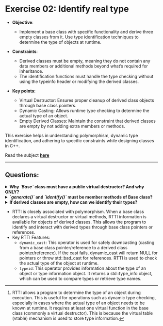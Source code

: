 # Exercise 02: Identify real type

* **Objective**: 
	* Implement a base class with specific functionality and derive three empty classes from it. Use type identification techniques to determine the type of objects at runtime.

* **Constraints**:
	* Derived classes must be empty, meaning they do not contain any data members or additional methods beyond what’s required for inheritance.
    * The identification functions must handle the type checking without using the typeinfo header or modifying the derived classes.

* **Key points**:
	* Virtual Destructor: Ensures proper cleanup of derived class objects through base class pointers.
	* Dynamic Casting: Allows runtime type checking to determine the actual type of an object.
	* Empty Derived Classes: Maintain the constraint that derived classes are empty by not adding extra members or methods.

This exercise helps in understanding polymorphism, dynamic type identification, and adhering to specific constraints while designing classes in C++.

Read the subject [**here**](https://github.com/ccg-v/cpp_modules/blob/master/cpp_06/cpp06_subject.pdf)
***

## Questions:
<details>
<summary><strong>Why <i>`Base`</i> class must have a public virtual destructor? And why ONLY?</strong></summary>

* **The Purpose of the Destructor in this Context**

    * **Polymorphic Deletion**: The main reason for having a virtual destructor in a base class is to ensure that when you delete an object through a pointer of the base class type (Base*), the destructor of the derived class is called correctly. This prevents resource leaks, especially when derived classes manage resources like dynamic memory, file handles, or other system resources.

    * **Dynamic Casting and Type Identification**: The virtual destructor also establishes the class as polymorphic. When a class has a virtual function (like a virtual destructor), it automatically contains a `vtable (virtual table)`. This `vtable` is crucial for dynamic casting, without it dynamic casting wouldn’t work.

* **Lack of Constructor**

	* The presence of a destructor typically implies that objects of the class need special cleanup upon deletion. Without a constructor (or any other member functions), one might wonder what the destructor is actually managing.
	* In general, a class with a destructor should have a constructor, even if it’s just the default constructor.
    	* Constructors and destructors typically manage resources in tandem. Even if no resources are currently managed, it’s still a good design habit.
    	* A default constructor establishes how an object is initialized. Even if there’s no special initialization needed right now, you might add it later.
	* While the subject specifies that the Base class only needs a public virtual destructor, it’s unusual to have a destructor without a constructor. However, since the exercise explicitly allows you to avoid the Orthodox Canonical Form, it’s fine for this simplified context.

</details>

<details>
<summary><strong><i>`generate()`</i> and <i>`identify()`</i> must be member methods of Base class?</strong></summary>

No, in fact it’s more appropriate to implement them as non-member functions for the following reasons:

1. Design Separation:
    * The generate() function’s purpose is to randomly instantiate one of the derived classes (A, B, or C). Since it’s a utility function that deals with object creation and returns a pointer to Base, it doesn’t have to be tightly coupled with the Base class. It’s more of a utility related to the inheritance hierarchy rather than functionality specific to the Base class itself.
    The two identify() functions are also utilities that identify the type of an object derived from Base. These functions operate on objects of type Base, but they don’t need to be part of Base. They don’t change the state of Base objects, and they serve more as external tools that analyze the objects.

2. Simplicity and Clarity:
    * Making these functions non-member functions simplifies the Base class. The Base class can remain focused solely on being a polymorphic base class with a virtual destructor, as specified in the exercise.
    You’re not burdening the Base class with utility logic that’s unrelated to its core purpose.
</details>

<details>
<summary><strong>If derived classes are empty, how can we identify their types?</strong></summary>

The challenge here lies in identifying the actual type of an object when the derived classes are empty and don’t have any members or methods that differentiate them. This is where the power of polymorphism and runtime type identification (RTTI)[^1] in C++ come into play.

* **Identifying the Type Using a Pointer**

	* `dinamic_cast`: You can use dynamic casting to determine the actual type of the object at runtime. In C++, `dynamic_cast` allows you to safely cast a pointer from a base class to a derived class. 
		* If the cast is valid (i.e., the object is actually of the derived type), the cast succeeds.
		* If it’s not valid, it returns NULL (C++98) or nullptr (C++11 and later).

	* **Why This Works**: When you declare a class with a virtual function (like the virtual destructor in Base), the compiler generates a `vtable`(virtual table) for that class, allowing `dynamic_cast` to work. The `vtable` stores information about the actual type of the object, enabling runtime identification.

* **Identifying the Type Using a Reference**

	* In this case, you’re dealing with a reference, so you don’t have the option to use pointers or dynamic_cast directly. Instead, the best approach is to use try-catch exception handling combined with dynamic_cast.

    * When you use dynamic_cast with references, it will throw a `std::bad_cast` exception if the cast fails. This gives you a way to identify the type by attempting to cast to each derived type inside a try-catch block:
		- If the cast is successful, you can print the corresponding type.
    	- If the cast fails, catch the exception and continue with the next type.

	* The `std::bad_cast` exception is available in in the <typeinfo> header, but based on the exercise instructions, we are not allowed to include this header. Instead, we can use `std::exception`, which is a base class for all standard exceptions, to catch exceptions thrown by `dynamic_cast`
</details>

[^1]: RTTI allows a program to determine the type of an object during execution. This is useful for operations such as dynamic type checking, especially in cases where the actual type of an object needs to be known at runtime. It requires at least one virtual function in the base class (commonly a virtual destructor). This is because the virtual table (vtable) mechanism is used to store type information.
* RTTI is closely associated with polymorphism. When a base class declares a virtual destructor or virtual methods, RTTI information is available for objects of derived classes. This allows the program to identify and interact with derived types through base class pointers or references.
* Key RTTI Features:
    * `dynamic_cast`: This operator is used for safely downcasting (casting from a base class pointer/reference to a derived class pointer/reference). If the cast fails, dynamic_cast will return NULL for pointers or throw std::bad_cast for references. RTTI is used to check the actual type of the object at runtime.
    * `typeid`: This operator provides information about the type of an object or type information object. It returns a std::type_info object, which can be used to compare types or retrieve type names.